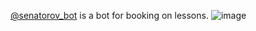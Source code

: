 [@senatorov_bot](https://t.me/SENATOROV_BOT) is a bot for booking on lessons.
![image](https://github.com/user-attachments/assets/8d5b1670-5de9-4ea9-88e2-8f3ddb93135a)
